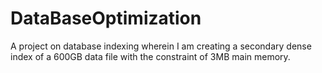 # DataBaseOptimization
A project on database indexing wherein I am creating a secondary dense index of a 600GB data file with the constraint of 3MB main memory.
